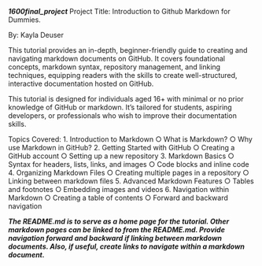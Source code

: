 ***1600final_project***
Project Title: Introduction to Github Markdown for Dummies.

By: Kayla Deuser 

This tutorial provides an in-depth, beginner-friendly guide to creating and navigating markdown documents on GitHub. It covers foundational concepts, markdown syntax, repository management, and linking techniques, equipping readers with the skills to create well-structured, interactive documentation hosted on GitHub.

This tutorial is designed for individuals aged 16+ with minimal or no prior knowledge of GitHub or markdown. It’s tailored for students, aspiring developers, or professionals who wish to improve their documentation skills.

Topics Covered:
	1. Introduction to Markdown
		○ What is Markdown?
		○ Why use Markdown in GitHub?
	2. Getting Started with GitHub
		○ Creating a GitHub account
		○ Setting up a new repository
	3. Markdown Basics
		○ Syntax for headers, lists, links, and images
		○ Code blocks and inline code
	4. Organizing Markdown Files
		○ Creating multiple pages in a repository
		○ Linking between markdown files
	5. Advanced Markdown Features
		○ Tables and footnotes
		○ Embedding images and videos
	6. Navigation within Markdown
		○ Creating a table of contents
    ○ Forward and backward navigation


***The README.md is to serve as a home page for the tutorial. Other markdown pages can be linked to from the README.md. Provide navigation forward and backward if linking between markdown documents. Also, if useful, create links to navigate within a markdown document.***
